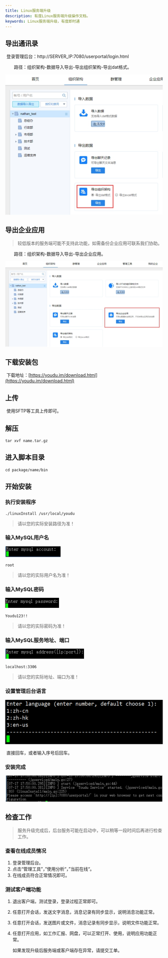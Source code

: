 ```yaml
---
title: Linux服务端升级
description: 有度Linux服务端升级操作文档。
keywords: Linux服务端升级，有度即时通
---
```


## 导出通讯录

​		登录管理后台：http://SERVER_IP:7080/userportal/login.html

　　路径：组织架构-数据导入导出-导出组织架构-导出dat格式。

![img](res/a01_00007/wps19.jpg)

## 导出企业应用

> 较低版本的服务端可能不支持此功能，如需备份企业应用可联系我们协助。

　　路径：组织架构-数据导入导出-导出企业应用。

![img](res/a01_00007/wps20.jpg)

## 下载安装包

​		下载地址：[https://youdu.im/download.html](https://youdu.im/download.html)

## 上传

​	使用SFTP等工具上传即可。

## 解压

```
tar xvf name.tar.gz
```

## 进入脚本目录

```
cd package/name/bin
```

## 开始安装

### 执行安装程序

```
./linuxInstall /usr/local/youdu
```

> 请以您的实际安装路径为准！

### 输入MySQL用户名

![](res/a01_00008/wps1.jpg)

```
root
```

> 请以您的实际用户名为准！

### 输入MySQL密码

![](res/a01_00008/wps2.jpg)

```
Youdu123!!
```

> 请以您的实际密码为准！

### 输入MySQL服务地址、端口

![](res/a01_00008/wps3.jpg)

```
localhost:3306
```

> 请以您的实际地址、端口为准！

### 设置管理后台语言

![](res/a01_00008/image-20200822180207119.png)

​	直接回车，或者输入序号后回车。

### 安装完成

![](res/a01_00008/wps4-1605257958539.jpg)

## 检查工作

> 服务升级完成后，后台服务可能在启动中，可以稍等一段时间后再进行检查工作。

###  查看在线成员情况

1. 登录管理后台。
2. 点击“管理工具”，”使用分析“，”当前在线“。
3. 在线成员符合正常情况即可。

### 测试客户端功能

1. 退出客户端，测试登录，登录过程正常即可。

2. 任意打开会话，发送文字消息，消息记录有同步显示，说明消息功能正常。

3. 任意打开会话，发送图片或文件，消息记录有同步显示，说明文件功能正常。

4. 任意打开应用，如工作汇报、网盘，可以正常打开、使用，说明应用功能正常。

   如果发现升级后服务端或客户端存在异常，请提交工单。


